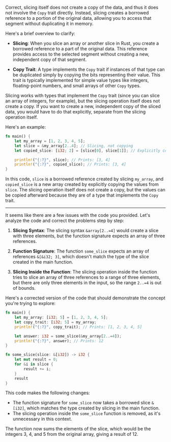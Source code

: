 Correct, slicing itself does not create a copy of the data, and thus it does not involve the `Copy` trait directly. Instead, slicing creates a borrowed reference to a portion of the original data, allowing you to access that segment without duplicating it in memory.

Here's a brief overview to clarify:

- **Slicing**: When you slice an array or another slice in Rust, you create a borrowed reference to a part of the original data. This reference provides access to the selected segment without creating a new, independent copy of that segment.

- **Copy Trait**: A type implements the `Copy` trait if instances of that type can be duplicated simply by copying the bits representing their value. This trait is typically implemented for simple value types like integers, floating-point numbers, and small arrays of other `Copy` types.

Slicing works with types that implement the `Copy` trait (since you can slice an array of integers, for example), but the slicing operation itself does not create a copy. If you want to create a new, independent copy of the sliced data, you would have to do that explicitly, separate from the slicing operation itself.

Here's an example:

```rust
fn main() {
    let my_array = [1, 2, 3, 4, 5];
    let slice = &my_array[2..4]; // Slicing, not copying
    let copied_slice: [i32; 2] = [slice[0], slice[1]]; // Explicitly copying the values from the slice

    println!("{:?}", slice); // Prints: [3, 4]
    println!("{:?}", copied_slice); // Prints: [3, 4]
}
```

In this code, `slice` is a borrowed reference created by slicing `my_array`, and `copied_slice` is a new array created by explicitly copying the values from `slice`. The slicing operation itself does not create a copy, but the values can be copied afterward because they are of a type that implements the `Copy` trait.

---
It seems like there are a few issues with the code you provided. Let's analyze the code and correct the problems step by step:

1. **Slicing Syntax**: The slicing syntax `&array[2..=4]` would create a slice with three elements, but the function signature expects an array of three references.

2. **Function Signature**: The function `some_slice` expects an array of references `&[&i32; 3]`, which doesn't match the type of the slice created in the main function.

3. **Slicing Inside the Function**: The slicing operation inside the function tries to slice an array of three references to a range of three elements, but there are only three elements in the input, so the range `2..=4` is out of bounds.

Here's a corrected version of the code that should demonstrate the concept you're trying to explore:

```rust
fn main() {
    let my_array: [i32; 5] = [1, 2, 3, 4, 5];
    let copy_trait: [i32; 5] = my_array;
    println!("{:?}", copy_trait); // Prints: [1, 2, 3, 4, 5]

    let answer: i32 = some_slice(&my_array[2..=4]);
    println!("{:?}", answer); // Prints: 12
}

fn some_slice(slice: &[i32]) -> i32 {
    let mut result = 0;
    for &i in slice {
        result += i;
    }
    result
}
```

This code makes the following changes:

- The function signature for `some_slice` now takes a borrowed slice `&[i32]`, which matches the type created by slicing in the main function.
- The slicing operation inside the `some_slice` function is removed, as it's unnecessary in this context.

The function now sums the elements of the slice, which would be the integers 3, 4, and 5 from the original array, giving a result of 12.